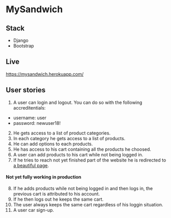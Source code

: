 # MySandwich
## Stack
* Django
* Bootstrap
## Live
https://mysandwich.herokuapp.com/
## User stories
1) A user can login and logout. You can do so with the following accreditentials:  
* username: user  
* password: newuser18!
2) He gets access to a list of product categories.
3) In each category he gets access to a list of products.
4) He can add options to each products.
5) He has access to his cart containing all the products he choosed.
6) A user can add products to his cart while not being logged in.
7) If he tries to reach not yet finished part of the website he is redirected to <a href="https://mysandwitch.herokuapp.com/tobecontinued/">a beautiful page</a>.
#### Not yet fully working in production
8) If he adds products while not being logged in and then logs in, the previous cart is attributed to his account.
9) If he then logs out he keeps the same cart.
10) The user always keeps the same cart regardless of his loggin situation.
11) A user car sign-up.
